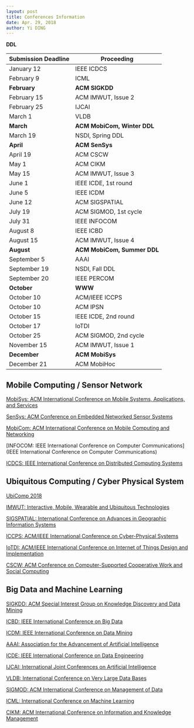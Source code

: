```yaml
---
layout: post
title: Conferences Information
date: Apr. 29, 2018
author: Yi DING
---
```


**DDL**

| Submission Deadline | Proceeding                  |
| ------------------- | --------------------------- |
| January 12          | IEEE ICDCS                  |
| February 9          | ICML                        |
| **February**        | **ACM SIGKDD**              |
| February 15         | ACM IMWUT, Issue 2          |
| February 25         | IJCAI                       |
| March 1             | VLDB                        |
| **March**           | **ACM MobiCom, Winter DDL** |
| March 19            | NSDI, Spring DDL            |
| **April**           | **ACM SenSys**              |
| April 19            | ACM CSCW                    |
| May 1               | ACM CIKM                    |
| May 15              | ACM IMWUT, Issue 3          |
| June 1              | IEEE ICDE, 1st round        |
| June 5              | IEEE ICDM                   |
| June 12             | ACM SIGSPATIAL              |
| July 19             | ACM SIGMOD, 1st cycle       |
| July 31             | IEEE INFOCOM                |
| August 8            | IEEE ICBD                   |
| August 15           | ACM IMWUT, Issue 4          |
| **August**          | **ACM MobiCom, Summer DDL** |
| September 5         | AAAI                        |
| September 19        | NSDI, Fall DDL              |
| September 20        | IEEE PERCOM                 |
| **October**         | **WWW**                     |
| October 10          | ACM/IEEE ICCPS              |
| October 10          | ACM IPSN                    |
| October 15          | IEEE ICDE, 2nd round        |
| October 17          | IoTDI                       |
| October 25          | ACM SIGMOD, 2nd cycle       |
| November 15         | ACM IMWUT, Issue 1          |
| **December**        | **ACM MobiSys**             |
| December 21         | ACM MobiHoc                 |



## Mobile Computing / Sensor Network

[MobiSys: ACM International Conference on Mobile Systems, Applications, and Services](https://www.sigmobile.org/mobisys/2018/)

[SenSys: ACM Conference on Embedded Networked Sensor Systems](http://sensys.acm.org/2018/)

[MobiCom: ACM International Conference on Mobile Computing and Networking](https://www.sigmobile.org/mobicom/submission.html)

[INFOCOM: IEEE International Conference on Computer Communications](IEEE International Conference on Computer Communications)

[ICDCS: IEEE International Conference on Distributed Computing Systems](http://theory.utdallas.edu/ICDCS2019/)



## Ubiquitous Computing / Cyber Physical System

[UbiComp 2018](http://ubicomp.org/ubicomp2018/cfps/papers.html)

[IMWUT: Interactive, Mobile, Wearable and Ubiquitous Technologies](https://imwut.acm.org/)

[SIGSPATIAL: International Conference on Advances in Geographic Information Systems](http://sigspatial2018.sigspatial.org/cfp/)

[ICCPS: ACM/IEEE International Conference on Cyber-Physical Systems](http://iccps.acm.org/)

[IoTDI: ACM/IEEE International Conference on Internet of Things Design and Implementation](http://conferences.computer.org/iotDI/2019/)

[CSCW: ACM Conference on Computer-Supported Cooperative Work and Social Computing](http://cscw.acm.org/)



## Big Data and Machine Learning 

[SIGKDD: ACM Special Interest Group on Knowledge Discovery and Data Mining](http://www.kdd.org/)

[ICBD: IEEE International Conference on Big Data](http://cci.drexel.edu/bigdata/bigdata2018/CallPapers.html)

[ICDM: IEEE International Conference on Data Mining](http://icdm2018.org/calls/call-for-papers/)

[AAAI: Association for the Advancement of Artificial Intelligence](https://aaai.org/Conferences/AAAI-19/aaai19call/)

[ICDE:  IEEE International Conference on Data Engineering](http://conferences.cis.umac.mo/icde2019/?page_id=43)

[IJCAI: International Joint Conferences on Artificial Intelligence](https://ijcai.org/)

[VLDB: International Conference on Very Large Data Bases](https://www.vldb.org/2019/)

[SIGMOD: ACM International Conference on Management of Data](http://sigmod2019.org/sigmodcfp)

[ICML: International Conference on Machine Learning](https://icml.cc/)

[CIKM: ACM International Conference on Information and Knowledge Management](https://cikm2020.org/)